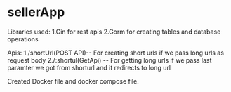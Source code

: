 # sellerApp
Libraries used:
1.Gin for rest apis
2.Gorm for creating tables and database operations

Apis:
1./shortUrl(POST API)-- For creating short urls if we pass long urls as request body
2./:shortul(GetApi) --  For getting long urls if we pass last paramter we got from shorturl and it redirects to long url

Created Docker file and docker compose file.